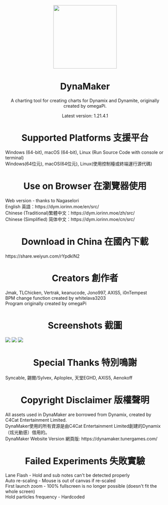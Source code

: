 <p align="center"><img src="https://media.discordapp.net/attachments/984498218400374875/1056956828950462585/DynaMaker1.21.5_New.png" style="display:block; margin:auto; width:200px"></p>

<h1 align="center">DynaMaker</h1>
<p align="center">A charting tool for creating charts for Dynamix and Dynamite, originally created by omegaPi. </b></p>
<p align="center">Latest version: <a https://github.com/jmakxd/dynamaker-modified/releases">1.21.4.1</a></b></p>

<h1 align="center">Supported Platforms 支援平台</h1>
Windows (64-bit), macOS (64-bit), Linux (Run Source Code with console or terminal)
<br>Windows(64位元), macOS(64位元), Linux(使用控制檯或終端運行源代碼)

<h1 align="center">Use on Browser 在瀏覽器使用</h1>
Web version - thanks to NagaseIori
<br>English 英語：https://dym.iorinn.moe/en/src/
<br>Chinese (Traditional)繁體中文：https://dym.iorinn.moe/zh/src/
<br>Chinese (Simplified) 简体中文：https://dym.iorinn.moe/cn/src/

<h1 align="center">Download in China 在國內下載</h1>
https://share.weiyun.com/rYpdklN2

<h1 align="center">Creators 創作者</h1>
Jmak, TLChicken, Vertrak, keanucode, Jono997, AXIS5, i0nTempest
<br>BPM change function created by whitelava3203
<br>Program originally created by omegaPi

<h1 align="center">Screenshots 截圖</h1>

![](https://cdn.discordapp.com/attachments/984498218400374875/1067152270627713104/1.png)
![](https://cdn.discordapp.com/attachments/984498218400374875/1067152271416234077/2.png)
![](https://cdn.discordapp.com/attachments/984498218400374875/1067152270967439400/3.png)

<h1 align="center">Special Thanks 特別鳴謝</h1>
Syncable, 錫爾/Sylvex, Aploplex, 天堂EGHD, AXIS5, Aenokoff

<h1 align="center">Copyright Disclaimer 版權聲明</h1>
All assets used in DynaMaker are borrowed from Dynamix, created by C4Cat Entertainment Limited.
<br>DynaMaker使用的所有資源是由C4Cat Entertainment Limited創建的Dynamix（炫光動感）借用的。
<br>DynaMaker Website Version 網頁版: https://dynamaker.tunergames.com/

<h1 align="center">Failed Experiments 失敗實驗</h1>
Lane Flash - Hold and sub notes can't be detected properly
<br>Auto re-scaling - Mouse is out of canvas if re-scaled
<br>First launch zoom - 100% fullscreen is no longer possible (doesn't fit the whole screen)
<br>Hold particles frequency - Hardcoded